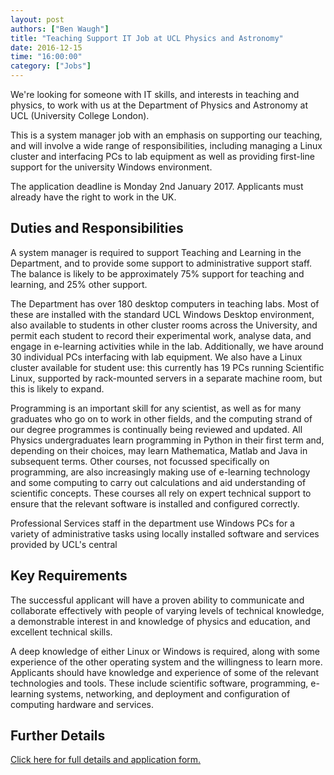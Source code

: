```yaml
---
layout: post
authors: ["Ben Waugh"]
title: "Teaching Support IT Job at UCL Physics and Astronomy"
date: 2016-12-15
time: "16:00:00"
category: ["Jobs"]
---
```


We're looking for someone with IT skills, and interests in teaching and
physics, to work with us at the Department of Physics and Astronomy at
UCL (University College London).

This is a system manager job with an emphasis on supporting our
teaching, and will involve a wide range of responsibilities, including
managing a Linux cluster and interfacing PCs to lab equipment as well as
providing first-line support for the university Windows environment.

The application deadline is Monday 2nd January 2017.
Applicants must already have the right to work in the UK.

## Duties and Responsibilities

A system manager is required to support Teaching and Learning in the
Department, and to provide some support to administrative support
staff. The balance is likely to be approximately 75% support for
teaching and learning, and 25% other support.

The Department has over 180 desktop computers in teaching labs. Most
of these are installed with the standard UCL Windows Desktop
environment, also available to students in other cluster rooms across
the University, and permit each student to record their experimental
work, analyse data, and engage in e-learning activities while in the
lab.  Additionally, we have around 30 individual PCs interfacing with
lab equipment. We also have a Linux cluster available for student use:
this currently has 19 PCs running Scientific Linux, supported by
rack-mounted servers in a separate machine room, but this is likely to
expand.

Programming is an important skill for any scientist, as well as for
many graduates who go on to work in other fields, and the computing
strand of our degree programmes is continually being reviewed and
updated. All Physics undergraduates learn programming in Python in
their first term and, depending on their choices, may learn
Mathematica, Matlab and Java in subsequent terms. Other courses, not
focussed specifically on programming, are also increasingly making use
of e-learning technology and some computing to carry out calculations
and aid understanding of scientific concepts. These courses all rely
on expert technical support to ensure that the relevant software is
installed and configured correctly.

Professional Services staff in the department use Windows PCs for a variety of
administrative tasks using locally installed software and services provided by UCL's central

## Key Requirements

 The successful applicant will have a proven ability to communicate
 and collaborate effectively with people of varying levels of
 technical knowledge, a demonstrable interest in and knowledge of
 physics and education, and excellent technical skills.


A deep knowledge of either Linux or Windows is required, along with
some experience of the other operating system and the willingness to
learn more. Applicants should have knowledge and experience of some of
the relevant technologies and tools. These include scientific
software, programming, e-learning systems, networking, and deployment
and configuration of computing hardware and services.


## Further Details

<p><a href="https://atsv7.wcn.co.uk/search_engine/jobs.cgi?amNvZGU9MTYxNTE2MSZ2dF90ZW1wbGF0ZT05NjUmb3duZXI9NTA0MTE3OCZvd25lcnR5cGU9ZmFpciZicmFuZF9pZD0wJnZhY2Zpcm0udmFjdGl0bGU9bWFuYWdlciZwb3N0aW5nX2NvZGU9MjI0JnJlcXNpZz0xNDgwOTc4MzI4LTMyYzgzMWFmZTk4NGU0MDdmMTkyZmYwMjFjYWI1MzgyNjcwNTkxYzA%3D&jcode=1615161&vt_template=965&owner=5041178&ownertype=fair&brand_id=0&vacfirm.vactitle=manager&posting_code=224&reqsig=1480978328-32c831afe984e407f192ff021cab5382670591c0">Click here for full details and application form.</a></p>

